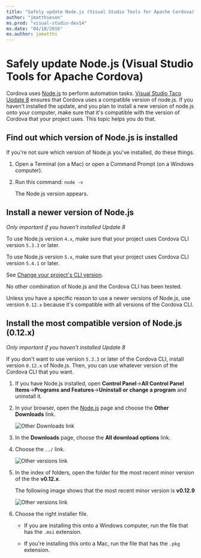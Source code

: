 ```yaml
---
title: "Safely update Node.js (Visual Studio Tools for Apache Cordova) | Cordova"
author: "jmatthiesen"
ms.prod: "visual-studio-dev14"
ms.date: "04/18/2016"
ms.author: jomatthi
---
```


# Safely update Node.js (Visual Studio Tools for Apache Cordova)

Cordova uses [Node.js](http://nodejs.org/) to perform automation tasks. [Visual Studio Taco Update 8](https://docs.microsoft.com/en-us/visualstudio/cross-platform/tools-for-cordova/release-notes/release-update-8?view=toolsforcordova-2015) ensures that Cordova uses a compatible version of node.js. If you haven't installed the update, and you plan to install a new version of node.js onto your computer, make sure that it's compatible with the version of Cordova that your project uses. This topic helps you do that.

## Find out which version of Node.js is installed

If you're not sure which version of Node.js you've installed, do these things.

1. Open a Terminal (on a Mac) or open a Command Prompt (on a Windows computer).

2. Run this command: ```node -v```

   The Node.js version appears.

## Install a newer version of Node.js

*Only important if you haven't installed Update 8*

To use Node.js version ```4.x```, make sure that your project uses Cordova CLI version ```5.3.3``` or later.

To use Node.js version ```5.x```, make sure that your project uses Cordova CLI version ```5.4.1``` or later.

See [Change your project's CLI version](change-cli-version.md).

No other combination of Node.js and the Cordova CLI has been tested.

Unless you have a specific reason to use a newer versions of Node.js, use version ```0.12.x```  because it's compatible with all versions of the Cordova CLI.

## Install the most compatible version of Node.js (0.12.x)

*Only important if you haven't installed Update 8*

If you don't want to use version ```5.3.3``` or later of the Cordova CLI, install version ```0.12.x``` of Node.js. Then, you can use whatever version of the Cordova CLI that you want.

1. If you have Node.js installed, open **Control Panel**->**All Control Panel Items**->**Programs and Features**->**Uninstall or change a program** and uninstall it.

2. In your browser, open the [Node.js](http://nodejs.org/) page and choose the **Other Downloads** link.

    ![Other Downloads link](media/change-node-version/node-versions.png)

3. In the **Downloads** page, choose the **All download options** link.

4. Choose the ```../``` link.

    ![Other versions link](media/change-node-version/other-versions-list.png)

5. In the index of folders, open the folder for the most recent minor version of the the **v0.12.x**.

    The following image shows that the most recent minor version is **v0.12.9**

    ![Other versions link](media/change-node-version/supported-version.png)

6. Choose the right installer file.

    * If you are installing this onto a Windows computer, run the file that has the ```.msi``` extension.

    * If you're installing this onto a Mac, run the file that has the ```.pkg``` extension.
